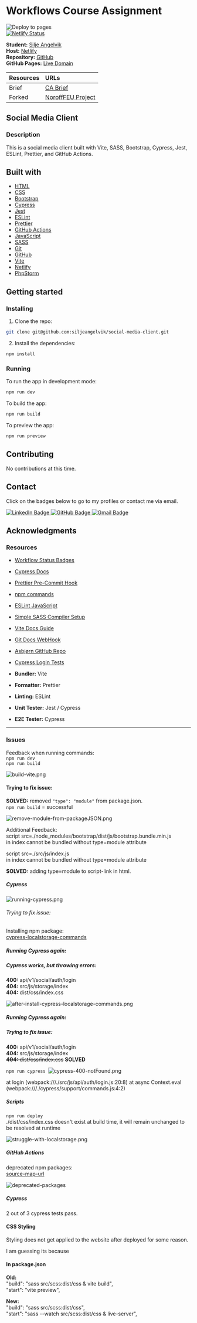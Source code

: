 # Workflows Course Assignment

![Deploy to pages](https://github.com/siljeangelvik/social-media-client-angelvik/actions/workflows/pages.yml/badge.svg)  
[![Netlify Status](https://api.netlify.com/api/v1/badges/8351bb72-cb2f-4acd-9641-31a9d3ca7da8/deploy-status)](https://app.netlify.com/sites/social-media-client-ca-angelvik/deploys)

**Student:** [Silje Angelvik](https://github.com/siljeangelvik)  
**Host:** [Netlify](https://social-media-client-ca-angelvik.netlify.app/)  
**Repository:** [GitHub](https://github.com/siljeangelvik/social-media-client-angelvik/tree/workflow)  
**GitHub Pages:** [Live Domain](https://siljeangelvik.github.io/social-media-client-angelvik/)

| Resources | URLs                                                                  |
| :-------- | :-------------------------------------------------------------------- |
| Brief     | [CA Brief](https://noroff-content.gitlab.io/feu/workflow/ca.html)     |
| Forked    | [NoroffFEU Project](https://github.com/NoroffFEU/social-media-client) |

## Social Media Client

### Description

This is a social media client built with Vite, SASS, Bootstrap, Cypress, Jest, ESLint, Prettier, and GitHub Actions.

## Built with

- [HTML](https://developer.mozilla.org/en-US/docs/Web/HTML)
- [CSS](https://developer.mozilla.org/en-US/docs/Web/CSS)
- [Bootstrap](https://getbootstrap.com/)
- [Cypress](https://www.cypress.io/)
- [Jest](https://jestjs.io/)
- [ESLint](https://eslint.org/)
- [Prettier](https://prettier.io/)
- [GitHub Actions](https://docs.github.com/en/actions)
- [JavaScript](https://developer.mozilla.org/en-US/docs/Web/JavaScript)
- [SASS](https://sass-lang.com/)
- [Git](https://training.github.com/downloads/github-git-cheat-sheet/)
- [GitHub](https://github.com/about)
- [Vite](https://vitejs.dev/)
- [Netlify](https://www.netlify.com/)
- [PhpStorm](https://www.jetbrains.com/phpstorm/)

## Getting started

### Installing

1. Clone the repo:

```bash
git clone git@github.com:siljeangelvik/social-media-client.git
```

2. Install the dependencies:

```
npm install
```

### Running

To run the app in development mode:

```bash
npm run dev
```

To build the app:

```bash
npm run build
```

To preview the app:

```bash
npm run preview
```

## Contributing

No contributions at this time.

## Contact

Click on the badges below to go to my profiles or contact me via email.

<a href = "https://www.linkedin.com/in/siljeangelvik/">
    <img src="https://img.shields.io/badge/LinkedIn-0A66C2.svg?style=for-the-badge&logo=LinkedIn&logoColor=white" alt="LinkedIn Badge" />
</a>
<a href = "https://github.com/siljeangelvik">
    <img src="https://img.shields.io/badge/GitHub-181717.svg?style=for-the-badge&logo=GitHub&logoColor=white" alt="GitHub Badge" />
</a>
<a href = "mailto: angelviksilje@gmail.com">
    <img src="https://img.shields.io/badge/Gmail-EA4335.svg?style=for-the-badge&logo=Gmail&logoColor=white" alt="Gmail Badge" />
</a>

## Acknowledgments

### Resources

- [Workflow Status Badges](https://docs.github.com/en/actions/monitoring-and-troubleshooting-workflows/adding-a-workflow-status-badge)
- [Cypress Docs](https://docs.cypress.io/guides/overview/why-cypress)
- [Prettier Pre-Commit Hook](https://prettier.io/docs/en/precommit.html)
- [npm commands](https://docs.npmjs.com/cli/v7/commands)
- [ESLint JavaScript](https://eslint.org/docs/latest/developer-guide/working-with-rules)
- [Simple SASS Compiler Setup](https://sprucecss.com/blog/the-simplest-sass-compile-setup)
- [Vite Docs Guide](https://vitejs.dev/guide/)
- [Git Docs WebHook](https://docs.github.com/en/get-started/customizing-your-github-workflow/exploring-integrations/about-webhooks)
- [Asbjørn GitHub Repo](https://github.com/Thundeee/social-media-client/tree/workflow)
- [Cypress Login Tests](https://www.dolthub.com/blog/2020-10-23-cypress-login-tests/)

- **Bundler:** Vite
- **Formatter:** Prettier
- **Linting:** ESLint
- **Unit Tester:** Jest / Cypress
- **E2E Tester:** Cypress

---

### Issues

Feedback when running commands:  
`npm run dev`  
`npm run build`

![build-vite.png](./issues/img/build-vite.png)

#### Trying to fix issue:

**SOLVED:** removed `"type": "module"` from package.json.  
`npm run build` = successful

![remove-module-from-packageJSON.png](./issues/img/remove-module-from-packageJSON.png)

Additional Feedback:  
script src=./node_modules/bootstrap/dist/js/bootstrap.bundle.min.js  
in index cannot be bundled without type=module attribute

script src=./src/js/index.js  
in index cannot be bundled without type=module attribute

**SOLVED:** adding type=module to script-link in html.

##### Cypress

![running-cypress.png](./issues/img/running-cypress.png)

###### Trying to fix issue:

Installing npm package:  
[cypress-localstorage-commands](https://www.npmjs.com/package/cypress-localstorage-commands)

##### Running Cypress again:

##### Cypress works, but throwing errors:

**400:** api/v1/social/auth/login  
**404:** src/js/storage/index  
**404:** dist/css/index.css

![after-install-cypress-localstorage-commands.png](./issues/img/after-install-cypress-localstorage-commands.png)

##### Running Cypress again:

##### Trying to fix issue:

**400:** api/v1/social/auth/login  
**404:** src/js/storage/index  
~~**404:** dist/css/index.css~~ **SOLVED**

`npm run cypress `![cypress-400-notFound.png](./issues/img/cypress-400-notFound.png)

at login (webpack:///./src/js/api/auth/login.js:20:8)
at async Context.eval (webpack:///./cypress/support/commands.js:4:2)

##### Scripts

`npm run deploy`  
./dist/css/index.css doesn't exist at build time, it will remain unchanged to be resolved at runtime

![struggle-with-localstorage.png](./issues/img/struggle-with-localstorage.png)

##### GitHub Actions

deprecated npm packages:  
[source-map-url](https://github.com/lydell/source-map-url#deprecated)

![deprecated-packages](./issues/img/deprecated-packages.png)

##### Cypress

2 out of 3 cypress tests pass.

#### CSS Styling

Styling does not get applied to the website after deployed for some reason.

I am guessing its because

#### In package.json

**Old:**  
"build": "sass src/scss:dist/css & vite build",  
"start": "vite preview",

**New:**  
"build": "sass src/scss:dist/css",  
"start": "sass --watch src/scss:dist/css & live-server",
